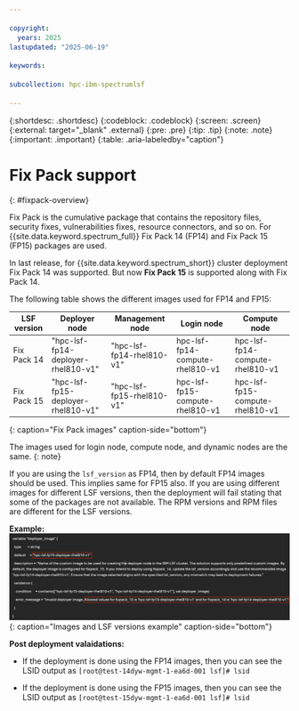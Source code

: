 ```yaml
---

copyright:
  years: 2025
lastupdated: "2025-06-19"

keywords:

subcollection: hpc-ibm-spectrumlsf

---
```


{:shortdesc: .shortdesc}
{:codeblock: .codeblock}
{:screen: .screen}
{:external: target="_blank" .external}
{:pre: .pre}
{:tip: .tip}
{:note: .note}
{:important: .important}
{:table: .aria-labeledby="caption"}

# Fix Pack support
{: #fixpack-overview}

Fix Pack is the cumulative package that contains the repository files, security fixes, vulnerabilities fixes, resource connectors, and so on. For {{site.data.keyword.spectrum_full}} Fix Pack 14 (FP14) and Fix Pack 15 (FP15) packages are used.

In last release, for {{site.data.keyword.spectrum_short}} cluster deployment Fix Pack 14 was supported. But now **Fix Pack 15** is supported along with Fix Pack 14.

The following table shows the different images used for FP14 and FP15:

| LSF version | Deployer node | Management node | Login node | Compute node |
| ----- | ----------- | --------------- | ------------ | ------------ |
| Fix Pack 14 | "hpc-lsf-fp14-deployer-rhel810-v1" | "hpc-lsf-fp14-rhel810-v1" | hpc-lsf-fp14-compute-rhel810-v1 | hpc-lsf-fp14-compute-rhel810-v1 |
| Fix Pack 15 | "hpc-lsf-fp15-deployer-rhel810-v1" | "hpc-lsf-fp15-rhel810-v1" | hpc-lsf-fp15-compute-rhel810-v1 | hpc-lsf-fp15-compute-rhel810-v1 |
{: caption="Fix Pack images" caption-side="bottom"}

The images used for login node, compute node, and dynamic nodes are the same.
{: note}

If you are using the `lsf_version` as FP14, then by default FP14 images should be used. This implies same for FP15 also. If you are using different images for different LSF versions, then the deployment will fail stating that some of the packages are not available.
The RPM versions and RPM files are different for the LSF versions.

**Example:**
![Images and LSF versions example](images/example_LSF_versions.png "Images and LSF versions example"){: caption="Images and LSF versions example" caption-side="bottom"}

**Post deployment valaidations:**

* If the deployment is done using the FP14 images, then you can see the LSID output as `[root@test-14dyw-mgmt-1-ea6d-001 lsf]# lsid`

* If the deployment is done using the FP15 images, then you can see the LSID output as `[root@test-15dyw-mgmt-1-ea6d-001 lsf]# lsid`
